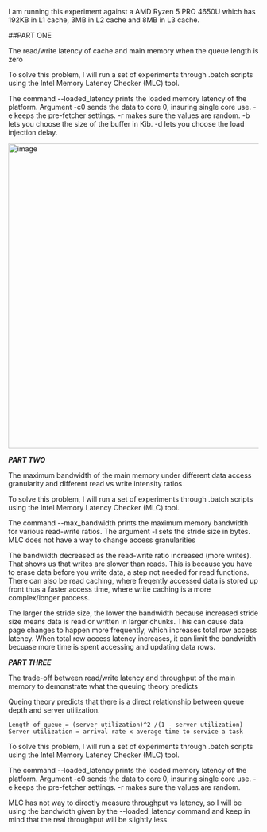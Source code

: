 I am running this experiment against a AMD Ryzen 5 PRO 4650U which has 192KB in L1 cache, 3MB in L2 cache and 8MB in L3 cache.


##PART ONE


The read/write latency of cache and main memory when the queue length is zero


To solve this problem, I will run a set of experiments through .batch scripts using the Intel Memory Latency Checker (MLC) tool.


The command --loaded_latency prints the loaded memory latency of the platform. Argument -c0 sends the data to core 0, insuring single core use. -e keeps the pre-fetcher settings. -r makes sure the values are random. -b lets you choose the size of the buffer in Kib. -d lets you choose the load injection delay.

<img width="613" alt="image" src="https://github.com/rienajahnke1/ECSE4320_Adv_CompSys/assets/57211117/f7cc5768-89d1-4af4-ba09-2179ca9cb87c">

***PART TWO***


The maximum bandwidth of the main memory under different data access granularity and different read vs write intensity ratios


To solve this problem, I will run a set of experiments through .batch scripts using the Intel Memory Latency Checker (MLC) tool.


The command --max_bandwidth prints the maximum memory bandwidth for various read-write ratios. The argument -l sets the stride size in bytes. MLC does not have a way to change access granularities


The bandwidth decreased as the read-write ratio increased (more writes). That shows us that writes are slower than reads. This is because you have to erase data before you write data, a step not needed for read functions. There can also be read caching, where freqently accessed data is stored up front thus a faster access time, where write caching is a more complex/longer process.


The larger the stride size, the lower the bandwidth because increased stride size means data is read or written in larger chunks. This can cause data page changes to happen more frequently, which increases total row access latency. When total row access latency increases, it can limit the bandwidth becuase more time is spent accessing and updating data rows.


***PART THREE***


The trade-off between read/write latency and throughput of the main memory to demonstrate what the queuing theory predicts


Queing theory predicts that there is a direct relationship between queue depth and server utilization. 


    Length of queue = (server utilization)^2 /(1 - server utilization)
    Server utilization = arrival rate x average time to service a task


To solve this problem, I will run a set of experiments through .batch scripts using the Intel Memory Latency Checker (MLC) tool.


The command --loaded_latency prints the loaded memory latency of the platform. Argument -c0 sends the data to core 0, insuring single core use. -e keeps the pre-fetcher settings. -r makes sure the values are random.


MLC has not way to directly measure throughput vs latency, so I will be using the bandwidth given by the --loaded_latency command and keep in mind that the real throughput will be slightly less.
